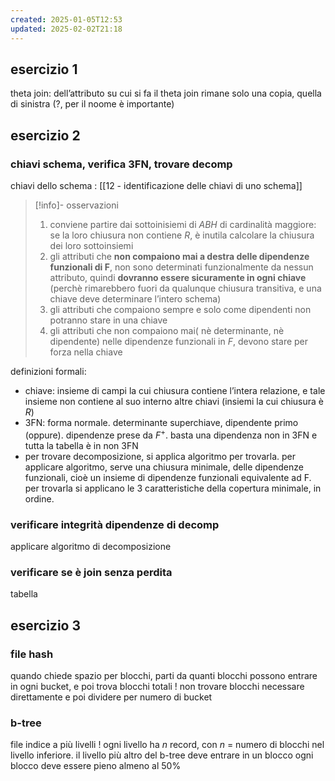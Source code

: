 ```yaml
---
created: 2025-01-05T12:53
updated: 2025-02-02T21:18
---
```

## esercizio 1
theta join: dell’attributo su cui si fa il theta join rimane solo una copia, quella di sinistra (?, per il noome è importante)

## esercizio 2
### chiavi schema, verifica 3FN, trovare decomp
chiavi dello schema : [[12 - identificazione delle chiavi di uno schema]]
>[!info]- osservazioni
>1. conviene partire dai sottoinisiemi di $ABH$ di cardinalità maggiore: se la loro chiusura non contiene $R$, è inutila calcolare la chiusura dei loro sottoinsiemi
>2. gli attributi che **non compaiono mai a destra delle dipendenze funzionali di F**, non sono determinati funzionalmente da nessun attributo, quindi **dovranno essere sicuramente in ogni chiave** (perchè rimarebbero fuori da qualunque chiusura transitiva, e una chiave deve determinare l’intero schema)
>3. gli attributi che compaiono sempre e solo come dipendenti non potranno stare in una chiave
>4. gli attributi che non compaiono mai( nè determinante, nè dipendente) nelle dipendenze funzionali in $F$, devono stare per forza nella chiave

definizioni formali: 
- chiave: insieme di campi la cui chiusura contiene l’intera relazione, e tale insieme non contiene al suo interno altre chiavi (insiemi la cui chiusura è $R$)
- 3FN: forma normale. determinante superchiave, dipendente primo (oppure). dipendenze prese da $F^+$. basta una dipendenza non in 3FN e tutta la tabella è in non 3FN
- per trovare decomposizione, si applica algoritmo per trovarla. per applicare algoritmo, serve una chiusura minimale, delle dipendenze funzionali, cioè un insieme di dipendenze funzionali equivalente ad F. per trovarla si applicano le 3 caratteristiche della copertura minimale, in ordine.
### verificare integrità dipendenze di decomp
applicare algoritmo di decomposizione
### verificare se è join senza perdita
tabella 
## esercizio 3
### file hash
quando chiede spazio per blocchi, parti da quanti blocchi possono entrare in ogni bucket, e poi trova blocchi totali ! non trovare blocchi necessare direttamente e poi dividere per numero di bucket
### b-tree
file indice a più livelli ! ogni livello ha $n$ record, con $n$ = numero di blocchi nel livello inferiore. il livello più altro del b-tree deve entrare in un blocco
ogni blocco deve essere pieno almeno al 50%